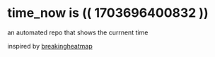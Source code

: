 # time_now is (( 1703696400832 ))

an automated repo that shows the currnent time

inspired by [breakingheatmap](https://github.com/breakingheatmap/breakingheatmap)